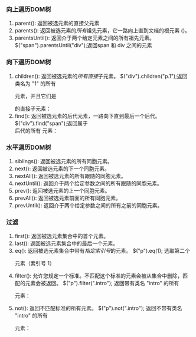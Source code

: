 ### 向上遍历DOM树
1. parent(): 返回被选元素的直接父元素
2. parents(): 返回被选元素的*所有*祖先元素，它一路向上直到文档的根元素 (<html>)。
3. parentsUntil(): 返回介于两个给定元素之间的所有祖先元素。$("span").parentsUntil("div");返回span 和 div 之间的元素


### 向下遍历DOM树
1. children(): 返回被选元素的*所有直接*子元素。
    $("div").children("p.1");返回类名为 "1" 的所有 <p> 元素，并且它们是 <div> 的直接子元素：
2. find(): 返回被选元素的后代元素，一路向下直到最后一个后代。 
    $("div").find("span");返回属于 <div> 后代的所有 <span> 元素：


### 水平遍历DOM树
1. siblings(): 返回被选元素的所有同胞元素。
2. next(): 返回被选元素的下一个同胞元素。
3. nextAll(): 返回被选元素的所有跟随的同胞元素。
4. nextUntil(): 返回介于两个给定参数之间的所有跟随的同胞元素。
5. prev(): 返回被选元素的上一个同胞元素。
6. prevAll(): 返回被选元素前面的所有同胞元素。
7. prevUntil(): 返回介于两个给定参数之间的所有之前的同胞元素。


### 过滤
1. first(): 返回被选元素集合中的首个元素。
2. last(): 返回被选元素集合中的最后一个元素。
3. eq(): 返回被选元素集合中带有*指定索引号*的元素。
    $("p").eq(1); 选取第二个 <p> 元素（索引号 1）
4. filter(): 允许您规定一个标准。不匹配这个标准的元素会被从集合中删除，匹配的元素会被返回。
    $("p").filter(".intro"); 返回带有类名 "intro" 的所有 <p> 元素：
5. not(): 返回不匹配标准的所有元素。
    $("p").not(".intro"); 返回不带有类名 "intro" 的所有 <p> 元素：